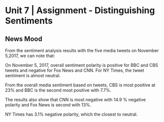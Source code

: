 
# Unit 7 | Assignment - Distinguishing Sentiments
## News Mood

From the sentiment analysis results with the five media tweets on November 5,2017, we can note that:
 
On November 5, 2017, overall sentiment polarity is positive for BBC and CBS tweets and negative for Fox News and CNN. For NY Times, the tweet sentiment is almost neutral. 

From the overall media sentiment based on tweets, CBS is most positive at 23% and BBC is the second most positive with 7.7%.

The results also show that CNN is most negative with 14.9 % negative polarity and Fox News is second with 13%.

NY Times has 3.1% negative polarity, which the closest to neutral.

